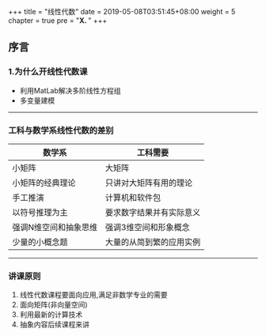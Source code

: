 +++
title = "线性代数"
date = 2019-05-08T03:51:45+08:00
weight = 5
chapter = true
pre = "<b>X. </b>"
+++

## 序言

### 1.为什么开线性代数课

- 利用MatLab解决多阶线性方程组
- 多变量建模

------

### 工科与数学系线性代数的差别

| 数学系                | 工科需要                 |
| --------------------- | ------------------------ |
| 小矩阵                | 大矩阵                   |
| 小矩阵的经典理论      | 只讲对大矩阵有用的理论   |
| 手工推演              | 计算机和软件包           |
| 以符号推理为主        | 要求数字结果并有实际意义 |
| 强调N维空间和抽象思维 | 强调3维空间和形象概念    |
| 少量的小概念题        | 大量的从简到繁的应用实例 |

------

### 讲课原则

1. 线性代数课程要面向应用,满足非数学专业的需要
2. 面向矩阵(非向量空间)
3. 利用最新的计算技术
4. 抽象内容后续课程来讲
   
